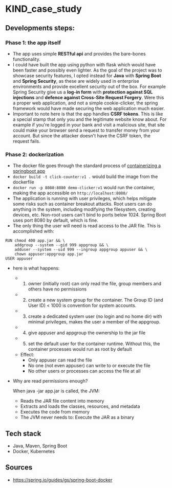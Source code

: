 # KIND_case_study

## Developments steps:
### Phase 1: the app itself
- The app uses simple **RESTful api** and provides the bare-bones functionality.
- I could have built the app using python with flask which would have been faster and possibly even lighter. As the goal of the project was to showcase security features, I opted instead for **Java** with **Spring Boot** and **Spring Security**, as these are widely used in enterprise environments and provide excellent security out of the box. For example Spring Security give us a **log-in form** with **protection against SQL injections** and **defence against Cross-Site Request Forgery**. Were this a proper web application, and not a simple cookie-clicker, the spring framework would have made securing the web application much easier.
- Important to note here is that the app handles **CSRF tokens**. This is like a special stamp that only you and the legitimate website know about. For example if you're logged in your bank and visit a malicious site, that site could make your browser send a request to transfer money from your account. But since the attacker doesn't have the CSRF token, the request fails.

### Phase 2: dockerization
- The docker file goes through the standard process of [containerizing a springboot app](https://spring.io/guides/gs/spring-boot-docker)
- `docker build -t click-counter:v1 .` would build the image from the dockerfile
- `docker run -p 8080:8080 demo-clicker:v1` would run the container, making the app accessible on `http://localhost:8080/`
- The application is running with user privileges, which helps mitigate some risks such as container breakout attacks. Root users can do anything in the system, including modifying the filesystem, creating devices, etc. Non-root users can't bind to ports below 1024. Spring Boot uses port 8080 by default, which is fine. 
- The only thing the user will need is read access to the JAR file. This is accomplished with:
```
RUN chmod 400 app.jar && \
    addgroup --system --gid 999 appgroup && \
    adduser --system --uid 999 --ingroup appgroup appuser && \
    chown appuser:appgroup app.jar
USER appuser
```

- here is what happens:
    - 1) owner (initially root) can only read the file, group members and others have no permissions
    - 2) create a new system group for the container. The Group ID (and User ID) < 1000 is convention for system accounts.
    - 3) create a dedicated system user (no login and no home dir) with minimal privileges, makes the user a member of the appgroup. 
    - 4) give appuser and appgroup the ownership to the jar file
    - 5) set the default user for the container runtime. Without this, the container processes would run as root by default
    - Effect: 
        - Only appuser can read the file
        - No one (not even appuser) can write to or execute the file
        - No other users or processes can access the file at all

- Why are read permissions enough?

    When java -jar app.jar is called, the JVM:
    - Reads the JAR file content into memory
    - Extracts and loads the classes, resources, and metadata
    - Executes the code from memory
    - The JVM never needs to: Execute the JAR as a binary



## Tech stack

- Java, Maven, Spring Boot
- Docker, Kubernetes

## Sources
- https://spring.io/guides/gs/spring-boot-docker

